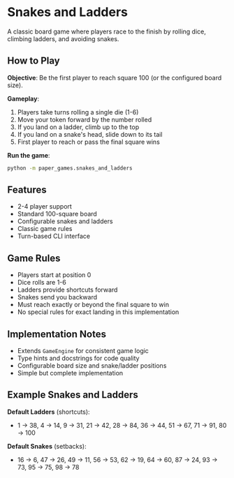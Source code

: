 # Snakes and Ladders

A classic board game where players race to the finish by rolling dice, climbing ladders, and avoiding snakes.

## How to Play

**Objective**: Be the first player to reach square 100 (or the configured board size).

**Gameplay**:

1. Players take turns rolling a single die (1-6)
1. Move your token forward by the number rolled
1. If you land on a ladder, climb up to the top
1. If you land on a snake's head, slide down to its tail
1. First player to reach or pass the final square wins

**Run the game**:

```bash
python -m paper_games.snakes_and_ladders
```

## Features

- 2-4 player support
- Standard 100-square board
- Configurable snakes and ladders
- Classic game rules
- Turn-based CLI interface

## Game Rules

- Players start at position 0
- Dice rolls are 1-6
- Ladders provide shortcuts forward
- Snakes send you backward
- Must reach exactly or beyond the final square to win
- No special rules for exact landing in this implementation

## Implementation Notes

- Extends `GameEngine` for consistent game logic
- Type hints and docstrings for code quality
- Configurable board size and snake/ladder positions
- Simple but complete implementation

## Example Snakes and Ladders

**Default Ladders** (shortcuts):

- 1 → 38, 4 → 14, 9 → 31, 21 → 42, 28 → 84, 36 → 44, 51 → 67, 71 → 91, 80 → 100

**Default Snakes** (setbacks):

- 16 → 6, 47 → 26, 49 → 11, 56 → 53, 62 → 19, 64 → 60, 87 → 24, 93 → 73, 95 → 75, 98 → 78
